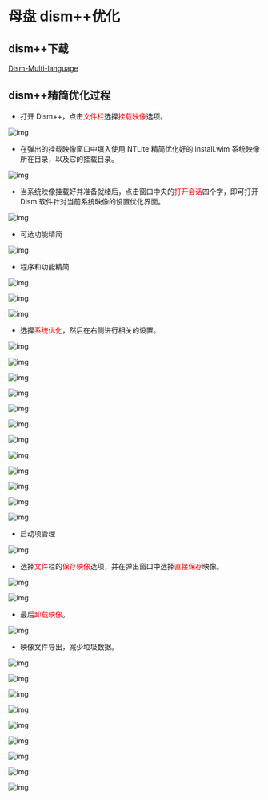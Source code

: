 # 母盘 dism++优化

## dism++下载

[Dism-Multi-language](https://github.com/Chuyu-Team/Dism-Multi-language/releases)

## dism++精简优化过程

- 打开 Dism++，点击<font color='red'>文件栏</font>选择<font color='red'>挂载映像</font>选项。

![img](https://img.itsk.com/itkdx/attachment/forum/202006/03/092555bf8fxjm3atf8745x.png)

- 在弹出的挂载映像窗口中填入使用 NTLite 精简优化好的 install.wim 系统映像所在目录，以及它的挂载目录。

![img](https://img.itsk.com/itkdx/attachment/forum/202006/03/092611gbe3wgtgg29g3ekj.png)

- 当系统映像挂载好并准备就绪后，点击窗口中央的<font color='red'>打开会话</font>四个字，即可打开 Dism 软件针对当前系统映像的设置优化界面。

![img](https://img.itsk.com/itkdx/attachment/forum/202006/03/092622v9c4lni9cyccilry.png)

- 可选功能精简

![img](https://img.itsk.com/itkdx/attachment/forum/202006/21/092718x260z6xa969zhn6h.png)

- 程序和功能精简

![img](https://img.itsk.com/itkdx/attachment/forum/202006/21/092721xkvh1vyva10oyyo2.png)

![img](https://img.itsk.com/itkdx/attachment/forum/202006/21/092721s0jajzqmfzojzqqg.png)

![img](https://img.itsk.com/itkdx/attachment/forum/202006/21/092721y62zb9a6guotbkut.png)

- 选择<font color='red'>系统优化</font>，然后在右侧进行相关的设置。

![img](https://img.itsk.com/itkdx/attachment/forum/202006/03/092637aoo5tojlqnsmstut.png)

![img](https://img.itsk.com/itkdx/attachment/forum/202006/03/092650bmckbcvl6xyhlyql.png)

![img](https://img.itsk.com/itkdx/attachment/forum/202006/03/092702ixr4q4lz8q0azxml.png)

![img](https://img.itsk.com/itkdx/attachment/forum/202006/03/092719n5c5stt5yy1q1cny.png)

![img](https://img.itsk.com/itkdx/attachment/forum/202006/03/092733oej24242mvtzz2jl.png)

![img](https://img.itsk.com/itkdx/attachment/forum/202006/03/092745gn6xz6c0zajd6bab.png)

![img](https://img.itsk.com/itkdx/attachment/forum/202006/03/092758bcdzz2i4vez22zet.png)

![img](https://img.itsk.com/itkdx/attachment/forum/202006/03/092809efjtjtcifsgs3fcg.png)

![img](https://img.itsk.com/itkdx/attachment/forum/202006/03/092820crnc5qqncrkxvn2q.png)

![img](https://img.itsk.com/itkdx/attachment/forum/202006/03/092834w9vv5rris7srb7za.png)

![img](https://img.itsk.com/itkdx/attachment/forum/202006/03/092850bpxe0aduauan8jp4.png)

![img](https://img.itsk.com/itkdx/attachment/forum/202006/03/092918bxs022oyd1ruy401.png)

- 启动项管理

![img](https://img.itsk.com/itkdx/attachment/forum/202006/21/092720pyb2tdxtteja2xjl.png)

- 选择<font color='red'>文件</font>栏的<font color='red'>保存映像</font>选项，并在弹出窗口中选择<font color='red'>直接保存</font>映像。

![img](https://img.itsk.com/itkdx/attachment/forum/202006/03/092931gmdxfnbfv5rbhh2m.png)

![img](https://img.itsk.com/itkdx/attachment/forum/202006/03/092947zo3o4em17c139ccf.png)

- 最后<font color='red'>卸载映像</font>。

![img](https://img.itsk.com/itkdx/attachment/forum/202006/03/092958ybomo5rq6y3q6h3o.png)

- 映像文件导出，减少垃圾数据。

![img](https://img.itsk.com/itkdx/attachment/forum/202006/21/092724bkivikkviogggumv.png)

![img](https://img.itsk.com/itkdx/attachment/forum/202006/21/092724jyqupultut3s3uj7.png)

![img](https://img.itsk.com/itkdx/attachment/forum/202006/21/092725ovx1buyox12va66o.png)

![img](https://img.itsk.com/itkdx/attachment/forum/202006/21/092725y5deqa4dhs4deok9.png)

![img](https://img.itsk.com/itkdx/attachment/forum/202006/21/092725wckv153nkgaava3h.png)

![img](https://img.itsk.com/itkdx/attachment/forum/202006/21/092725exwokf5dnncvb4d5.png)

![img](https://img.itsk.com/itkdx/attachment/forum/202006/21/092726zr28kc8tsqkq2brf.png)

![img](https://img.itsk.com/itkdx/attachment/forum/202006/21/092726daoawaezzt5v005b.png)

![img](https://img.itsk.com/itkdx/attachment/forum/202006/21/092726of1kzui365mfezbt.png)

